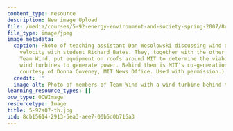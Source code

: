 ```yaml
---
content_type: resource
description: New image Upload
file: /media/courses/5-92-energy-environment-and-society-spring-2007/8cb1561429135ea3aee700b5d0b716a3_5-92s07-th.jpg
file_type: image/jpeg
image_metadata:
  caption: Photo of teaching assistant Dan Wesolowski discussing wind direction and
    velocity with student Richard Bates. They, together with the other members of
    Team Wind, put equipment on roofs around MIT to determine the viability of using
    wind turbines to generate power. Behind them is MIT's co-generation plant. (Image
    courtesy of Donna Coveney, MIT News Office. Used with permission.)
  credit: ''
  image-alt: Photo of members of Team Wind with a wind turbine behind them.
learning_resource_types: []
ocw_type: OCWImage
resourcetype: Image
title: 5-92s07-th.jpg
uid: 8cb15614-2913-5ea3-aee7-00b5d0b716a3
---
```

